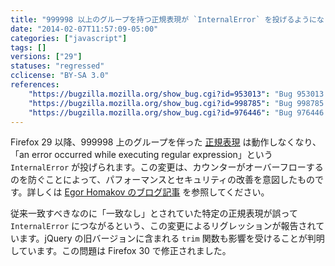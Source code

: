 ```yaml
---
title: "999998 以上のグループを持つ正規表現が `InternalError` を投げるようになりました"
date: "2014-02-07T11:57:09-05:00"
categories: ["javascript"]
tags: []
versions: ["29"]
statuses: "regressed"
cclicense: "BY-SA 3.0"
references:
    "https://bugzilla.mozilla.org/show_bug.cgi?id=953013": "Bug 953013 – Regexp groups can overflow some counter"
    "https://bugzilla.mozilla.org/show_bug.cgi?id=998785": "Bug 998785 – an error occurred while executing regular expression"
    "https://bugzilla.mozilla.org/show_bug.cgi?id=976446": "Bug 976446 – Replace YARR with irregexp"
---
```

Firefox 29 以降、999998 上のグループを伴った [正規表現](https://developer.mozilla.org/ja/docs/Web/JavaScript/Guide/Regular_Expressions) は動作しなくなり、「an error occurred while executing regular expression」という `InternalError` が投げられます。この変更は、カウンターがオーバーフローするのを防ぐことによって、パフォーマンスとセキュリティの改善を意図したものです。詳しくは [Egor Homakov のブログ記事](http://homakov.blogspot.ca/2013/12/regexp-groups-overflow-in-ff.html) を参照してください。

従来一致すべきなのに「一致なし」とされていた特定の正規表現が誤って `InternalError` につながるという、この変更によるリグレッションが報告されています。jQuery の旧バージョンに含まれる `trim` 関数も影響を受けることが判明しています。この問題は Firefox 30 で修正されました。
